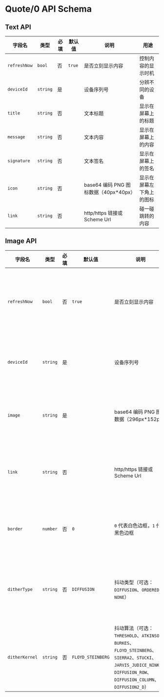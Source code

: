 # Quote/0 API Schema

## Text API


| 字段名       | 类型     | 必填 | 默认值 | 说明                                  | 用途                     |
| ------------ | -------- | ---- | ------ | ------------------------------------- | ------------------------ |
| `refreshNow` | `bool`   | 否   | `true` | 是否立刻显示内容                      | 控制内容的显示时机       |
| `deviceId`   | `string` | 是   |        | 设备序列号                            | 分辨不同的设备           |
| `title`      | `string` | 否   |        | 文本标题                              | 显示在屏幕上的标题       |
| `message`    | `string` | 否   |        | 文本内容                              | 显示在屏幕上的内容       |
| `signature`  | `string` | 否   |        | 文本签名                              | 显示在屏幕上的签名       |
| `icon`       | `string` | 否   |        | base64 编码 PNG 图标数据（40px*40px） | 显示在屏幕左下角上的图标 |
| `link`       | `string` | 否   |        | http/https 链接或 Scheme Url          | 碰一碰跳转的内容         |

## Image API

| 字段名         | 类型     | 必填 | 默认值            | 说明                                                                                                                                                                    | 用途               |
| -------------- | -------- | ---- | ----------------- | ----------------------------------------------------------------------------------------------------------------------------------------------------------------------- | ------------------ |
| `refreshNow`   | `bool`   | 否   | `true`            | 是否立刻显示内容                                                                                                                                                        | 控制内容的显示时机 |
| `deviceId`     | `string` | 是   |                   | 设备序列号                                                                                                                                                              | 分辨不同的设备     |
| `image`        | `string` | 是   |                   | base64 编码 PNG 图像数据（296px*152px）                                                                                                                                 | 屏幕呈现的图像     |
| `link`         | `string` | 否   |                   | http/https 链接或 Scheme Url                                                                                                                                            | 碰一碰跳转的内容   |
| `border`       | `number` | 否   | `0`               | `0` 代表白色边框，`1` 代表黑色边框                                                                                                                                      | 屏幕呈现的边框     |
| `ditherType`   | `string` | 否   | `DIFFUSION`       | 抖动类型（可选：`DIFFUSION`、`ORDERED`、`NONE`）                                                                                                                        | 控制图像的抖动效果 |
| `ditherKernel` | `string` | 否   | `FLOYD_STEINBERG` | 抖动算法（可选：`THRESHOLD`、`ATKINSON`、`BURKES`、`FLOYD_STEINBERG`、`SIERRA2`、`STUCKI`、`JARVIS_JUDICE_NINKE`、`DIFFUSION_ROW`、`DIFFUSION_COLUMN`、`DIFFUSION2_D`） | 控制图像的抖动算法 |
